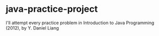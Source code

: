 # java-practice-project
I'll attempt every practice problem in Introduction to Java Programming (2012), by Y. Daniel Liang
